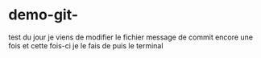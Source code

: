 # demo-git-
test du jour
je viens de modifier le fichier
message de commit
encore une fois
et cette fois-ci je le fais de puis le terminal
